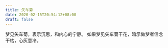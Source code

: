 ```yaml
---
title: 矢车菊
date: 2020-02-15T20:54:12+08:00
draft: false
---
```


梦见矢车菊，表示沉思，和内心的宁静。
如果梦见矢车菊干花，暗示做梦者信念干枯，心灰意冷。
